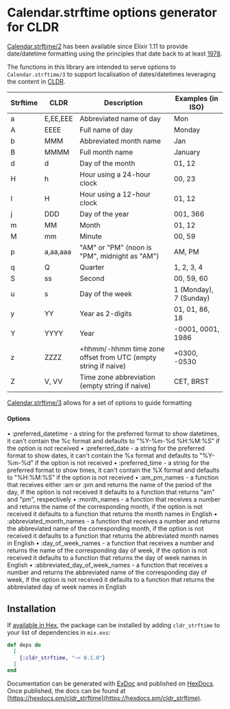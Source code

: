 # Calendar.strftime options generator for CLDR

[Calendar.strftime/2](https://hexdocs.pm/elixir/Calendar.html#strftime/3) has been available since Elixir 1.11 to provide date/datetime formatting using the principles that date back to at least [1978](https://en.wikipedia.org/wiki/The_C_Programming_Language).

The functions in this library are intended to serve options to `Calendar.strftime/3` to support localisation of dates/datetimes leveraging the content in [CLDR](https://cldr.unicode.org).

Strftime | CLDR     | Description                                                   | Examples (in ISO)
-------- | ---------| ------------------------------------------------------------- | ------------------
a        | E,EE,EEE | Abbreviated name of day                                       | Mon
A        | EEEE     | Full name of day                                              | Monday
b        | MMM      | Abbreviated month name                                        | Jan
B        | MMMM     | Full month name                                               | January
d        | d        | Day of the month                                              | 01, 12
H        | h        | Hour using a 24-hour clock                                    | 00, 23
I        | H        | Hour using a 12-hour clock                                    | 01, 12
j        | DDD      | Day of the year                                               | 001, 366
m        | MM       | Month                                                         | 01, 12
M        | mm       | Minute                                                        | 00, 59
p        | a,aa,aaa | "AM" or "PM" (noon is "PM", midnight as "AM")                 | AM, PM
q        | Q        | Quarter                                                       | 1, 2, 3, 4
S        | ss       | Second                                                        | 00, 59, 60
u        | s        | Day of the week                                               | 1 (Monday), 7 (Sunday)
y        | YY       | Year as 2-digits                                              | 01, 01, 86, 18
Y        | YYYY     | Year                                                          | -0001, 0001, 1986
z        | ZZZZ     | +hhmm/-hhmm time zone offset from UTC (empty string if naive) | +0300, -0530
Z        | V, VV    | Time zone abbreviation (empty string if naive)                | CET, BRST

[Calendar.strftime/3](https://hexdocs.pm/elixir/Calendar.html#strftime/3) allows for a set of options to guide formatting

#### Options

  • :preferred_datetime - a string for the preferred format to show
    datetimes, it can't contain the %c format and defaults to "%Y-%m-%d
    %H:%M:%S" if the option is not received
  • :preferred_date - a string for the preferred format to show dates, it
    can't contain the %x format and defaults to "%Y-%m-%d" if the option is not
    received
  • :preferred_time - a string for the preferred format to show times, it
    can't contain the %X format and defaults to "%H:%M:%S" if the option is not
    received
  • :am_pm_names - a function that receives either :am or :pm and returns
    the name of the period of the day, if the option is not received it
    defaults to a function that returns "am" and "pm", respectively
  •  :month_names - a function that receives a number and returns the name
    of the corresponding month, if the option is not received it defaults to a
    function that returns the month names in English
  • :abbreviated_month_names - a function that receives a number and
    returns the abbreviated name of the corresponding month, if the option is
    not received it defaults to a function that returns the abbreviated month
    names in English
  • :day_of_week_names - a function that receives a number and returns the
    name of the corresponding day of week, if the option is not received it
    defaults to a function that returns the day of week names in English
  • :abbreviated_day_of_week_names - a function that receives a number and
    returns the abbreviated name of the corresponding day of week, if the
    option is not received it defaults to a function that returns the
    abbreviated day of week names in English

## Installation

If [available in Hex](https://hex.pm/docs/publish), the package can be installed
by adding `cldr_strftime` to your list of dependencies in `mix.exs`:

```elixir
def deps do
  [
    {:cldr_strftime, "~> 0.1.0"}
  ]
end
```

Documentation can be generated with [ExDoc](https://github.com/elixir-lang/ex_doc)
and published on [HexDocs](https://hexdocs.pm). Once published, the docs can
be found at [https://hexdocs.pm/cldr_strftime](https://hexdocs.pm/cldr_strftime).

